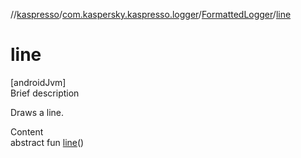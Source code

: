 //[kaspresso](../../index.md)/[com.kaspersky.kaspresso.logger](../index.md)/[FormattedLogger](index.md)/[line](line.md)



# line  
[androidJvm]  
Brief description  


Draws a line.

  
Content  
abstract fun [line](line.md)()  



